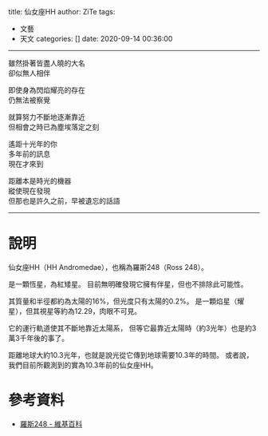 title: 仙女座HH
author: ZiTe
tags:
  - 文藝
  - 天文
categories: []
date: 2020-09-14 00:36:00
---
雖然掛著皆盡人曉的大名  
卻似無人相伴  

即使身為閃焰耀亮的存在  
仍無法被察覺  

就算努力不斷地逐漸靠近  
但相會之時已為塵埃落定之刻  

遙距十光年的你  
多年前的訊息  
現在才來到  

距離本是時光的機器  
縱使現在發現  
但那也是許久之前，早被遺忘的話語  

<!--more-->

---

# 說明

仙女座HH（HH Andromedae），也稱為羅斯248（Ross 248）。

是一顆恆星，為紅矮星。
目前無明確發現它擁有伴星，但也不排除此可能性。

其質量和半徑都約為太陽的16%，但光度只有太陽的0.2%。
是一顆焰星（耀星），但其視星等約為12.29，肉眼不可見。

它的運行軌道使其不斷地靠近太陽系，
但等它最靠近太陽時（約3光年）也是約3萬3千年後的事了。

距離地球大約10.3光年，也就是說光從它傳到地球需要10.3年的時間。
或者說，我們目前所觀測到的實為10.3年前的仙女座HH。


# 參考資料
* [羅斯248 - 維基百科](https://zh.wikipedia.org/wiki/%E7%BD%97%E6%96%AF248)
